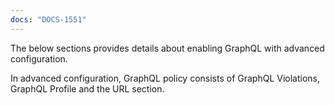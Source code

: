 ```yaml
---
docs: "DOCS-1551"
---
```


The below sections provides details about enabling GraphQL with advanced configuration.

In advanced configuration, GraphQL policy consists of GraphQL Violations, GraphQL Profile and the URL section.